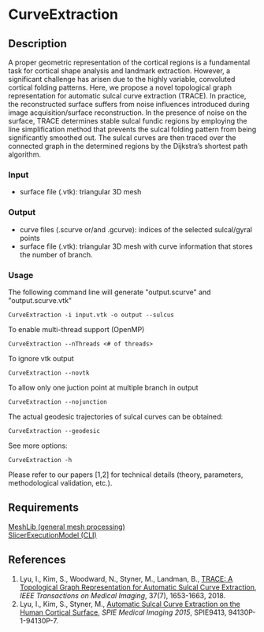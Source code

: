 # CurveExtraction

## Description
A proper geometric representation of the cortical regions is a fundamental task for cortical shape analysis and landmark extraction. However, a significant challenge has arisen due to the highly variable, convoluted cortical folding patterns. Here, we propose a novel topological graph representation for automatic sulcal curve extraction (TRACE). In practice, the reconstructed surface suffers from noise influences introduced during image acquisition/surface reconstruction. In the presence of noise on the surface, TRACE determines stable sulcal fundic regions by employing the line simplification method that prevents the sulcal folding pattern from being significantly smoothed out. The sulcal curves are then traced over the connected graph in the determined regions by the Dijkstra’s shortest path algorithm.

### Input
* surface file (.vtk): triangular 3D mesh
### Output
* curve files (.scurve or/and .gcurve): indices of the selected sulcal/gyral points<br />
* surface file (.vtk): triangular 3D mesh with curve information that stores the number of branch.
### Usage
The following command line will generate "output.scurve" and "output.scurve.vtk"<br />
```
CurveExtraction -i input.vtk -o output --sulcus
```
To enable multi-thread support (OpenMP)<br />
```
CurveExtraction --nThreads <# of threads>
```
To ignore vtk output<br />
```
CurveExtraction --novtk
```
To allow only one juction point at multiple branch in output<br />
```
CurveExtraction --nojunction
```
The actual geodesic trajectories of sulcal curves can be obtained:<br />
```
CurveExtraction --geodesic
```
See more options:
```
CurveExtraction -h
```
Please refer to our papers [1,2] for technical details (theory, parameters, methodological validation, etc.).
## Requirements
<a href="https://github.com/ilwoolyu/MeshLib">MeshLib (general mesh processing)</a><br />
<a href="https://github.com/Slicer/SlicerExecutionModel">SlicerExecutionModel (CLI)</a>

## References
<ol>
<li>Lyu, I., Kim, S., Woodward, N., Styner, M., Landman, B., <a href="http://dx.doi.org/10.1109/TMI.2017.2787589">TRACE: A Topological Graph Representation for Automatic Sulcal Curve Extraction</a>, <i>IEEE Transactions on Medical Imaging</i>, 37(7), 1653-1663, 2018.</li>
<li>Lyu, I., Kim, S., Styner, M., <a href="http://dx.doi.org/10.1117/12.2078291">Automatic Sulcal Curve Extraction on the Human Cortical Surface</a>, <i>SPIE Medical Imaging 2015</i>, SPIE9413, 94130P-1-94130P-7.</li>
</ol>
